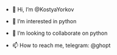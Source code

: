 - 👋 Hi, I’m @KostyaYorkov 
- 👀 I’m interested in python
  
- 💞️ I’m looking to collaborate on python
- 📫 How to reach me, telegram: @ghopt
  

<!---
KostyaYorkov/KostyaYorkov is a ✨ special ✨ repository because its `README.md` (this file) appears on your GitHub profile.
You can click the Preview link to take a look at your changes.
--->

